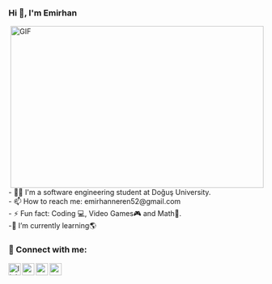 ### Hi 👋, I'm Emirhan

<img align="right" alt="GIF" src="https://github.com/abhisheknaiidu/abhisheknaiidu/blob/master/code.gif?raw=true" width="500" height="320" />
- 👨‍🎓 I'm a software engineering student at Doğuş University.
<br>
- 📫 How to reach me: emirhanneren52@gmail.com
<br>
- ⚡ Fun fact: Coding 💻, Video Games🎮 and Math📖.
<br>
-🌱 I’m currently learning🌎
<br>

### 📩 Connect with me:

[<img align="left" alt="linkedin | LinkedIn" width="24px" src="https://raw.githubusercontent.com/peterthehan/peterthehan/master/assets/linkedin.svg" />][linkedin]
[<img align="left" height="24" width="24" src="https://cdn.jsdelivr.net/npm/simple-icons@v4/icons/instagram.svg" />][instagram]
[<img align="left" height="24" width="24" src="https://cdn.jsdelivr.net/npm/simple-icons@v4/icons/gmail.svg" />][gmail]
[<img align="left" height="24" width="24" src="https://cdn.jsdelivr.net/npm/simple-icons@v4/icons/discord.svg" />][discord]

<br />

[instagram]: https://www.instagram.com/emirhanerenn/
[linkedin]: https://www.linkedin.com/in/emirhaneren/
[gmail]: mailto:emirhanneren52@gmail.com
[discord]: emirhaneren#3559
<br />
